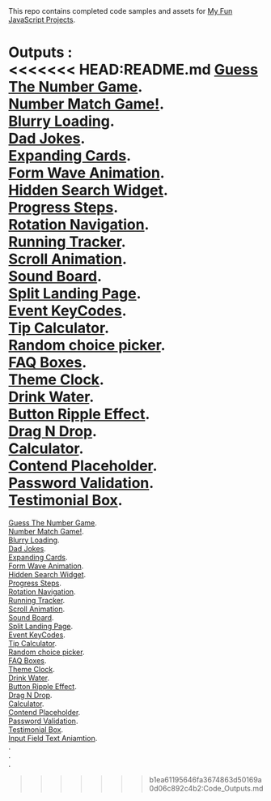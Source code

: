 <head><meta name="google-site-verification" content="V4M3bvpiD1TGgS1Zj2GiWT7GR8lq2agzZAyCkJn_qjg" /></head>
This repo contains completed code samples and assets for <a href='https://github.com/abdellahslimani/Fun-javascript-projects'>My Fun JavaScript Projects</a>.

Outputs :<br>
<<<<<<< HEAD:README.md
<a href='https://abdellahslimani.github.io/Fun-javascript-projects/Guess%20The%20Number%20Game/index.html' target="_blank">Guess The Number Game</a>.<br>
<a href='https://abdellahslimani.github.io/Fun-javascript-projects/Number%20Match%20Game/index.html' target="_blank">Number Match Game!</a>.<br>
<a href='https://abdellahslimani.github.io/Fun-javascript-projects/Blurry%20Loading/index.html' target="_blank">Blurry Loading</a>.<br>
<a href='https://abdellahslimani.github.io/Fun-javascript-projects/Dad%20Jokes/index.html' target="_blank">Dad Jokes</a>.<br>
<a href='https://abdellahslimani.github.io/Fun-javascript-projects/Expanding%20Cards%20project/index.html' target="_blank">Expanding Cards</a>.<br>
<a href='https://abdellahslimani.github.io/Fun-javascript-projects/Form%20Wave%20Animation/index.html' target="_blank">Form Wave Animation</a>.<br>
<a href='https://abdellahslimani.github.io/Fun-javascript-projects/Hidden%20Search%20Widget/index.html' target="_blank">Hidden Search Widget</a>.<br>
<a href='https://abdellahslimani.github.io/Fun-javascript-projects/Progress%20Steps/index.html' target="_blank">Progress Steps</a>.<br>
<a href='https://abdellahslimani.github.io/Fun-javascript-projects/Rotating%20Navigation/index.html' target="_blank">Rotation Navigation</a>.<br>
<a href='https://abdellahslimani.github.io/Fun-javascript-projects/Running%20tracker/index.html' target="_blank">Running Tracker</a>.<br>
<a href='https://abdellahslimani.github.io/Fun-javascript-projects/Scroll%20Animation/index.html' target="_blank">Scroll Animation</a>.<br>
<a href='https://abdellahslimani.github.io/Fun-javascript-projects/Sound%20Board/index.html' target="_blank">Sound Board</a>.<br>
<a href='https://abdellahslimani.github.io/Fun-javascript-projects/Split%20Landing%20Page/index.html' target="_blank">Split Landing Page</a>.<br>
<a href='https://abdellahslimani.github.io/Fun-javascript-projects/event-keycodes/index.html' target="_blank">Event KeyCodes</a>.<br>
<a href='https://abdellahslimani.github.io/Fun-javascript-projects/tip%20calculator/index.html' target="_blank">Tip Calculator</a>.<br>
<a href='https://abdellahslimani.github.io/Fun-javascript-projects/Random%20choice%20picker/index.html' target="_blank">Random choice picker</a>.<br>
<a href='https://abdellahslimani.github.io/Fun-javascript-projects/FAQ-Boxes/index.html' target="_blank">FAQ Boxes</a>.<br>
<a href='https://abdellahslimani.github.io/Fun-javascript-projects/Theme%20Clock/index.html' target="_blank">Theme Clock</a>.<br>
<a href='https://abdellahslimani.github.io/Fun-javascript-projects/Drink%20Water/index.html' target="_blank">Drink Water</a>.<br>
<a href='https://abdellahslimani.github.io/Fun-javascript-projects/Button%20Ripple%20Effect/index.html' target="_blank">Button Ripple Effect</a>.<br>
<a href='https://abdellahslimani.github.io/Fun-javascript-projects/Drag%20N%20Drop/index.html' target="_blank">Drag N Drop</a>.<br>
<a href='https://abdellahslimani.github.io/Fun-javascript-projects/Calculator/index.html' target="_blank">Calculator</a>.<br>
<a href='https://abdellahslimani.github.io/Fun-javascript-projects/Contend%20Placeholder/index.html' target="_blank">Contend Placeholder</a>.<br>
<a href='https://abdellahslimani.github.io/Fun-javascript-projects//Password%20Validation%20Check/index.html' target="_blank">Password Validation</a>.<br>
<a href='https://abdellahslimani.github.io/Fun-javascript-projects//Testimonial%20Box/index.html' target="_blank">Testimonial Box</a>.<br>
=======
<a href='https://abdellahslimani.github.io/Fun-javascript-projects/Guess%20The%20Number%20Game/index.html'>Guess The Number Game</a>.<br>
<a href='https://abdellahslimani.github.io/Fun-javascript-projects/Number%20Match%20Game/index.html'>Number Match Game!</a>.<br>
<a href='https://abdellahslimani.github.io/Fun-javascript-projects/Blurry%20Loading/index.html'>Blurry Loading</a>.<br>
<a href='https://abdellahslimani.github.io/Fun-javascript-projects/Dad%20Jokes/index.html'>Dad Jokes</a>.<br>
<a href='https://abdellahslimani.github.io/Fun-javascript-projects/Expanding%20Cards%20project/index.html'>Expanding Cards</a>.<br>
<a href='https://abdellahslimani.github.io/Fun-javascript-projects/Form%20Wave%20Animation/index.html'>Form Wave Animation</a>.<br>
<a href='https://abdellahslimani.github.io/Fun-javascript-projects/Hidden%20Search%20Widget/index.html'>Hidden Search Widget</a>.<br>
<a href='https://abdellahslimani.github.io/Fun-javascript-projects/Progress%20Steps/index.html'>Progress Steps</a>.<br>
<a href='https://abdellahslimani.github.io/Fun-javascript-projects/Rotating%20Navigation/index.html'>Rotation Navigation</a>.<br>
<a href='https://abdellahslimani.github.io/Fun-javascript-projects/Running%20tracker/index.html'>Running Tracker</a>.<br>
<a href='https://abdellahslimani.github.io/Fun-javascript-projects/Scroll%20Animation/index.html'>Scroll Animation</a>.<br>
<a href='https://abdellahslimani.github.io/Fun-javascript-projects/Sound%20Board/index.html'>Sound Board</a>.<br>
<a href='https://abdellahslimani.github.io/Fun-javascript-projects/Split%20Landing%20Page/index.html'>Split Landing Page</a>.<br>
<a href='https://abdellahslimani.github.io/Fun-javascript-projects/event-keycodes/index.html'>Event KeyCodes</a>.<br>
<a href='https://abdellahslimani.github.io/Fun-javascript-projects/tip%20calculator/index.html'>Tip Calculator</a>.<br>
<a href='https://abdellahslimani.github.io/Fun-javascript-projects/Random%20choice%20picker/index.html'>Random choice picker</a>.<br>
<a href='https://abdellahslimani.github.io/Fun-javascript-projects/FAQ-Boxes/index.html'>FAQ Boxes</a>.<br>
<a href='https://abdellahslimani.github.io/Fun-javascript-projects/Theme%20Clock/index.html'>Theme Clock</a>.<br>
<a href='https://abdellahslimani.github.io/Fun-javascript-projects/Drink%20Water/index.html'>Drink Water</a>.<br>
<a href='https://abdellahslimani.github.io/Fun-javascript-projects/Button%20Ripple%20Effect/index.html'>Button Ripple Effect</a>.<br>
<a href='https://abdellahslimani.github.io/Fun-javascript-projects/Drag%20N%20Drop/index.html'>Drag N Drop</a>.<br>
<a href='https://abdellahslimani.github.io/Fun-javascript-projects/Calculator/index.html'>Calculator</a>.<br>
<a href='https://abdellahslimani.github.io/Fun-javascript-projects/Contend%20Placeholder/index.html'>Contend Placeholder</a>.<br>
<a href='https://abdellahslimani.github.io/Fun-javascript-projects/Password%20Validation%20Check/index.html'>Password Validation</a>.<br>
<a href='https://abdellahslimani.github.io/Fun-javascript-projects/Testimonial%20Box/index.html'>Testimonial Box</a>.<br>
<a href='https://abdellahslimani.github.io/Fun-javascript-projects/Input%20Field%20Text%20Animation/index.html'>Input Field Text Aniamtion</a>.<br>
<a href='https://abdellahslimani.github.io/Fun-javascript-projects/Testimonial%20Box/index.html'></a>.<br>
<a href='https://abdellahslimani.github.io/Fun-javascript-projects/Testimonial%20Box/index.html'></a>.<br>
<a href='https://abdellahslimani.github.io/Fun-javascript-projects/Testimonial%20Box/index.html'></a>.<br>
>>>>>>> b1ea61195646fa3674863d50169a0d06c892c4b2:Code_Outputs.md
